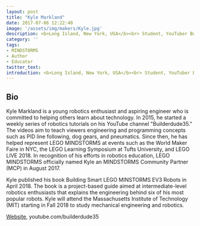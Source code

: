 ```yaml
---
layout: post
title: "Kyle Markland"
date: 2017-07-06 12:22:40
image: '/assets/img/makers/Kyle.jpg'
description: <b>Long Island, New York, USA</b><br> Student, YouTuber BuilderDude35
category: ''
tags:
- MINDSTORMS
- Author
- Educator
twitter_text:
introduction: <b>Long Island, New York, USA</b><br> Student, YouTuber BuilderDude35
---
```




## Bio

Kyle Markland is a young robotics enthusiast and aspiring engineer who is committed to helping others learn about technology. In 2015, he started a weekly series of robotics tutorials on his YouTube channel "Builderdude35." The videos aim to teach viewers engineering and programming concepts such as PID line following, dog gears, and pneumatics. Since then, he has helped represent LEGO MINDSTORMS at events such as the World Maker Faire in NYC, the LEGO Learning Symposium at Tufts University, and LEGO LIVE 2018. In recognition of his efforts in robotics education, LEGO MINDSTORMS officially named Kyle an MINDSTORMS Community Partner (MCP) in August 2017.

Kyle published his book Building Smart LEGO MINSTORMS EV3 Robots in April 2018. The book is a project-based guide aimed at intermediate-level robotics enthusiasts that explains the engineering behind six of his most popular robots. Kyle will attend the Massachusetts Institute of Technology (MIT) starting in Fall 2018 to study mechanical engineering and robotics.

[Website](http://builderdude35.com), youtube.com/builderdude35
